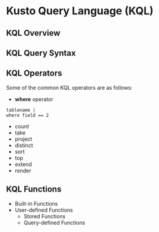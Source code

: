 # Kusto Query Language (KQL)

## KQL Overview

## KQL Query Syntax

## KQL Operators

Some of the common KQL operators are as follows:

- **where** operator

```
tablename |
where field == 2
```

- count
- take
- project
- distinct
- sort
- top
- extend
- render

## KQL Functions

- Built-in Functions
- User-defined Functions
  - Stored Functions
  - Query-defined Functions

